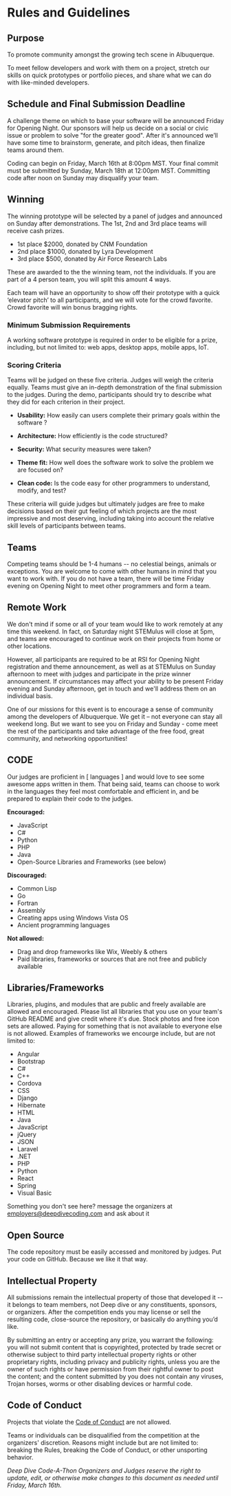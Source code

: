 # Rules and Guidelines

## Purpose
To promote community amongst the growing tech scene in Albuquerque.

To meet fellow developers and work with them on a project, stretch our skills on quick prototypes or portfolio pieces, and share what we can do with like-minded developers.

## Schedule and Final Submission Deadline
A challenge theme on which to base your software will be announced Friday for Opening Night. Our sponsors will help us decide on a social or civic issue or problem to solve "for the greater good". After it's announced we’ll have some time to brainstorm, generate, and pitch ideas, then finalize teams around them.

Coding can begin on Friday, March 16th at 8:00pm MST. Your final commit must be submitted by Sunday, March 18th at 12:00pm MST. Committing code after noon on Sunday may disqualify your team.

## Winning
The winning prototype will be selected by a panel of judges and announced on Sunday after demonstrations. The 1st, 2nd and 3rd place teams will receive cash prizes.

- 1st place $2000, donated by CNM Foundation
- 2nd place $1000, donated by Lyra Development
- 3rd place $500, donated by Air Force Research Labs

These are awarded to the the winning team, not the individuals. If you are part of a 4 person team, you will split this amount 4 ways.

Each team will have an opportunity to show off their prototype with a quick ‘elevator pitch’ to all participants, and we will vote for the crowd favorite. Crowd favorite will win bonus bragging rights.

### Minimum Submission Requirements
A working software prototype is required in order to be eligible for a prize, including, but not limited to: web apps, desktop apps, mobile apps, IoT.

### Scoring Criteria
Teams will be judged on these five criteria. Judges will weigh the criteria equally. Teams must give an in-depth demonstration of the final submission to the judges. During the demo, participants should try to describe what they did for each criterion in their project.

- **Usability:** How easily can users complete their primary goals within the software ?

- **Architecture:** How efficiently is the code structured?

- **Security:** What security measures were taken?

- **Theme fit:** How well does the software work to solve the problem we are focused on?

- **Clean code:** Is the code easy for other programmers to understand, modify, and test?

These criteria will guide judges but ultimately judges are free to make decisions based on their gut feeling of which projects are the most impressive and most deserving, including taking into account the relative skill levels of participants between teams.

## Teams

Competing teams should be 1-4 humans -- no celestial beings, animals or exceptions. You are welcome to come with other humans in mind that you want to work with. If you do not have a team, there will be time Friday evening on Opening Night to meet other programmers and form a team.

## Remote Work

We don't mind if some or all of your team would like to work remotely at any time this weekend. In fact, on Saturday night STEMulus will close at 5pm, and teams are encouraged to continue work on their projects from home or other locations. 

However, all participants are required to be at RSI for Opening Night registration and theme announcement, as well as at STEMulus on Sunday afternoon to meet with judges and participate in the prize winner announcement.  If circumstances may affect your ability to be present Friday evening and Sunday afternoon, get in touch and we'll address them on an individual basis. 

One of our missions for this event is to encourage a sense of community among the developers of Albuquerque. We get it – not everyone can stay all weekend long. But we want to see you on Friday and Sunday - come meet the rest of the participants and take advantage of the free food, great community, and networking opportunities!

## CODE
Our judges are proficient in [ languages ] and would love to see some awesome apps written in them. That being said, teams can choose to work in the languages they feel most comfortable and efficient in, and be prepared to explain their code to the judges.

**Encouraged:**
- JavaScript
- C#
- Python
- PHP
- Java
- Open-Source Libraries and Frameworks (see below)

**Discouraged:**
- Common Lisp
- Go
- Fortran
- Assembly
- Creating apps using Windows Vista OS
- Ancient programming languages

**Not allowed:**
- Drag and drop frameworks like Wix, Weebly & others
- Paid libraries, frameworks or sources that are not free and publicly available

## Libraries/Frameworks
Libraries, plugins, and modules that are public and freely available are allowed and encouraged. Please list all libraries that you use on your team's GitHub README and give credit where it's due. Stock photos and free icon sets are allowed. Paying for something that is not available to everyone else is not allowed. Examples of frameworks we encourge include, but are not limited to:

- Angular
- Bootstrap
- C#
- C++
- Cordova
- CSS
- Django
- Hibernate
- HTML
- Java
- JavaScript
- jQuery
- JSON
- Laravel
- .NET
- PHP
- Python
- React
- Spring
- Visual Basic

Something you don't see here? message the organizers at [employers@deepdivecoding.com](mailto:employers@deepdivecoding.com) and ask about it

## Open Source
The code repository must be easily accessed and monitored by judges. Put your code on GitHub. Because we like it that way.

## Intellectual Property
All submissions remain the intellectual property of those that developed it -- it belongs to team members, not Deep dive or any constituents, sponsors, or organizers. After the competition ends you may license or sell the resulting code, close-source the repository, or basically do anything you’d like.

By submitting an entry or accepting any prize, you warrant the following: you will not submit content that is copyrighted, protected by trade secret or otherwise subject to third party intellectual property rights or other proprietary rights, including privacy and publicity rights, unless you are the owner of such rights or have permission from their rightful owner to post the content; and the content submitted by you does not contain any viruses, Trojan horses, worms or other disabling devices or harmful code.

## Code of Conduct
Projects that violate the [Code of Conduct](code-of-conduct.md) are not allowed.

Teams or individuals can be disqualified from the competition at the organizers' discretion. Reasons might include but are not limited to: breaking the Rules, breaking the Code of Conduct, or other unsporting behavior.

_Deep Dive Code-A-Thon Organizers and Judges reserve the right to update, edit, or otherwise make changes to this document as needed until Friday, March 16th._
